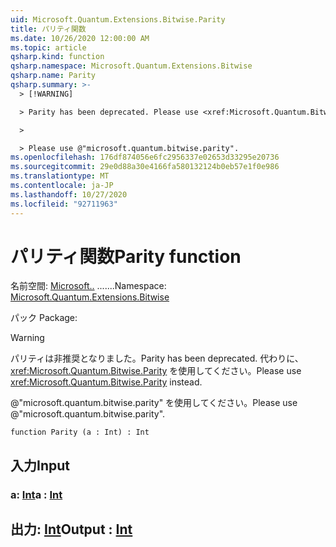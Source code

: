 ```yaml
---
uid: Microsoft.Quantum.Extensions.Bitwise.Parity
title: パリティ関数
ms.date: 10/26/2020 12:00:00 AM
ms.topic: article
qsharp.kind: function
qsharp.namespace: Microsoft.Quantum.Extensions.Bitwise
qsharp.name: Parity
qsharp.summary: >-
  > [!WARNING]

  > Parity has been deprecated. Please use <xref:Microsoft.Quantum.Bitwise.Parity> instead.

  >

  > Please use @"microsoft.quantum.bitwise.parity".
ms.openlocfilehash: 176df874056e6fc2956337e02653d33295e20736
ms.sourcegitcommit: 29e0d88a30e4166fa580132124b0eb57e1f0e986
ms.translationtype: MT
ms.contentlocale: ja-JP
ms.lasthandoff: 10/27/2020
ms.locfileid: "92711963"
---
```

# <a name="parity-function"></a><span data-ttu-id="87fe9-102">パリティ関数</span><span class="sxs-lookup"><span data-stu-id="87fe9-102">Parity function</span></span>

<span data-ttu-id="87fe9-103">名前空間: [Microsoft..](xref:Microsoft.Quantum.Extensions.Bitwise) .......</span><span class="sxs-lookup"><span data-stu-id="87fe9-103">Namespace: [Microsoft.Quantum.Extensions.Bitwise](xref:Microsoft.Quantum.Extensions.Bitwise)</span></span>

<span data-ttu-id="87fe9-104">パック [](https://nuget.org/packages/)</span><span class="sxs-lookup"><span data-stu-id="87fe9-104">Package: [](https://nuget.org/packages/)</span></span>


> [!WARNING]
> <span data-ttu-id="87fe9-105">パリティは非推奨となりました。</span><span class="sxs-lookup"><span data-stu-id="87fe9-105">Parity has been deprecated.</span></span> <span data-ttu-id="87fe9-106">代わりに、<xref:Microsoft.Quantum.Bitwise.Parity> を使用してください。</span><span class="sxs-lookup"><span data-stu-id="87fe9-106">Please use <xref:Microsoft.Quantum.Bitwise.Parity> instead.</span></span>
>
> <span data-ttu-id="87fe9-107">@"microsoft.quantum.bitwise.parity" を使用してください。</span><span class="sxs-lookup"><span data-stu-id="87fe9-107">Please use @"microsoft.quantum.bitwise.parity".</span></span>



```qsharp
function Parity (a : Int) : Int
```


## <a name="input"></a><span data-ttu-id="87fe9-108">入力</span><span class="sxs-lookup"><span data-stu-id="87fe9-108">Input</span></span>

### <a name="a--int"></a><span data-ttu-id="87fe9-109">a: [Int](xref:microsoft.quantum.lang-ref.int)</span><span class="sxs-lookup"><span data-stu-id="87fe9-109">a : [Int](xref:microsoft.quantum.lang-ref.int)</span></span>





## <a name="output--int"></a><span data-ttu-id="87fe9-110">出力: [Int](xref:microsoft.quantum.lang-ref.int)</span><span class="sxs-lookup"><span data-stu-id="87fe9-110">Output : [Int](xref:microsoft.quantum.lang-ref.int)</span></span>

